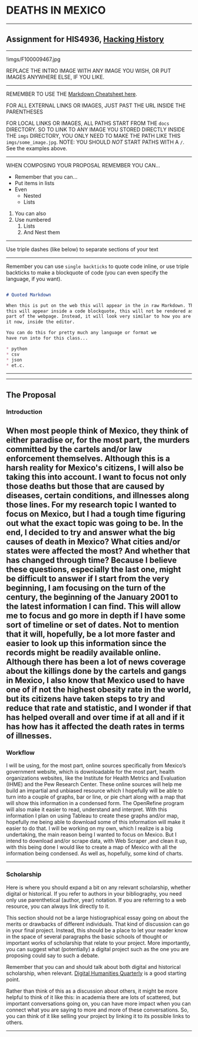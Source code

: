 # DEATHS IN MEXICO

---

## Assignment for HIS4936, [Hacking History](http://hacking-history.readthedocs.io)

---

!imgs/F100009467.jpg

REPLACE THE INTRO IMAGE WITH ANY IMAGE YOU WISH, OR PUT IMAGES ANYWHERE ELSE,
IF YOU LIKE.

---

REMEMBER TO USE THE [Markdown Cheatsheet here](https://github.com/adam-p/markdown-here/wiki/Markdown-Cheatsheet).

FOR ALL EXTERNAL LINKS OR IMAGES, JUST PAST THE URL INSIDE THE PARENTHESES

FOR LOCAL LINKS OR IMAGES, ALL PATHS START FROM THE `docs` DIRECTORY. SO TO
LINK TO ANY IMAGE YOU STORED DIRECTLY INSIDE THE `imgs` DIRECTORY, YOU ONLY
NEED TO MAKE THE PATH LIKE THIS `imgs/some_image.jpg`. NOTE: YOU SHOULD *NOT*
START PATHS WITH A `/`. See the examples above.

---

WHEN COMPOSING YOUR PROPOSAL REMEMBER YOU CAN...

* Remember that you can...
* Put items in lists
* Even
    * Nested
    * Lists

1. You can also
2. Use numbered
    1. Lists
    2. And Nest them

---

Use triple dashes (like below) to separate sections of your text

---

Remember you can use `single backticks` to quote code inline, or use triple
backticks to make a blockquote of code (you can even specify the language,
if you want).

```markdown

# Quoted Markdown

When this is put on the web this will appear in the in raw Markdown. That is,
this will appear inside a code blockquote, this will not be rendered as
part of the webpage. Instead, it will look very similar to how you are seeing
it now, inside the editor.

You can do this for pretty much any language or format we
have run into for this class...

* python
* csv
* json
* et.c.

```

---

---

## The Proposal

### Introduction

When most people think of Mexico, they think of either paradise or, for the most part, the murders committed by the cartels and/or law enforcement themselves. Although this is a harsh reality for Mexico's citizens, I will also be taking this into account. I want to focus not only those deaths but those that are caused by diseases, certain conditions, and illnesses along those lines.
For my research topic I wanted to focus on Mexico, but I had a tough time figuring out what the exact topic was going to be. In the end, I decided to try and answer what the big causes of death in Mexico? What cities and/or states were affected the most? And whether that has changed through time? Because I believe these questions, especially the last one, might be difficult to answer if I start from the very beginning, I am focusing on the turn of the century, the beginning of the January 2001 to the latest information I can find. This will allow me to focus and go more in depth if I have some sort of timeline or set of dates. Not to mention that it will, hopefully, be a lot more faster and easier to look up this information since the records might be readily available online. Although there has been a lot of news coverage about the killings done by the cartels and gangs in Mexico, I also know that Mexico used to have one of if not the highest obesity rate in the world, but its citizens have taken steps to try and reduce that rate and statistic, and I wonder if that has helped overall and over time if at all and if it has how has it affected the death rates in terms of illnesses.
---

### Workflow

I will be using, for the most part, online sources specifically from Mexico’s government website, which is downloadable for the most part, health organizations websites, like the Institute for Health Metrics and Evaluation (IHME) and the Pew Research Center. These online sources will help me build an impartial and unbiased resource which I hopefully will be able to turn into a couple of graphs, bar or line, or pie chart along with a map that will show this information in a condensed form. The OpenRefine program will also make it easier to read, understand and interpret. With this information I plan on using Tableau to create these graphs and/or map, hopefully me being able to download some of this information will make it easier to do that.
I will be working on my own, which I realize is a big undertaking, the main reason being I wanted to focus on Mexico. But I intend to download and/or scrape data, with Web Scraper ,and clean it up, with this being done I would like to create a map of Mexico with all the information being condensed. As well as, hopefully, some kind of charts.

---

### Scholarship

Here is where you should expand a bit on any relevant scholarship, whether
digital or historical. If you refer to authors in your bibliography, you need
only use parenthetical (author, year) notation. If you are referring to a web
resource, you can always link directly to it.

This section should not be a large histiographical essay going on about the
merits or drawbacks of different individuals. That kind of discussion can go
in your final project. Instead, this should be a place to let your reader know
in the space of several paragraphs the basic schools of thought or important
works of scholarship that relate to your project. More importantly, you can
suggest what (potentially) a digital project such as the one you are proposing
could say to such a debate.

Remember that you can and should talk about both digital and historical
scholarship, when relevant. [Digital Humanities Quarterly](www.digitalhumanities.org/dhq/)
is a good starting point.

Rather than think of this as a discussion about others, it might be more
helpful to think of it like this: in academia there are lots of scattered, but
important conversations going on, you can have more impact when you can connect
what you are saying to more and more of these conversations. So, you can think
of it like selling your project by linking it to its possible links to others.

---
